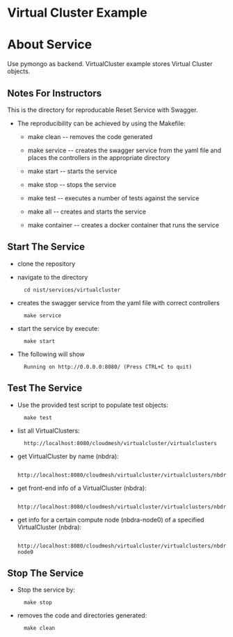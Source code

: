 # Virtual Cluster Example 

# About Service
Use pymongo as backend. VirtualCluster example stores Virtual Cluster objects.


## Notes For Instructors 
This is the directory for reproducable Reset Service with Swagger. 

* The reproducibility can be achieved by using the Makefile:
    - make clean -- removes the code generated

    - make service -- creates the swagger service from the yaml file 
    and places the controllers in the appropriate directory

    - make start  -- starts the service

    - make stop -- stops the service

    - make test -- executes a number of tests against the service

    - make all -- creates and starts the service
    
    - make container -- creates a docker container that runs the service

## Start The Service

* clone the repository
* navigate to the directory 

        cd nist/services/virtualcluster
        
* creates the swagger service from the yaml file with correct controllers
        
        make service
        
* start the service by execute:

        make start

* The following will show

        Running on http://0.0.0.0:8080/ (Press CTRL+C to quit)
        
## Test The Service
* Use the provided test script to populate test objects:

        make test

* list all VirtualClusters:

        http://localhost:8080/cloudmesh/virtualcluster/virtualclusters
	
* get VirtualCluster by name (nbdra):

	    http://localhost:8080/cloudmesh/virtualcluster/virtualclusters/nbdra
    
* get front-end info of a VirtualCluster (nbdra):

    	http://localhost:8080/cloudmesh/virtualcluster/virtualclusters/nbdra/fe

* get info for a certain compute node (nbdra-node0) of a specified VirtualCluster (nbdra):

        http://localhost:8080/cloudmesh/virtualcluster/virtualclusters/nbdra/nbdra-node0

## Stop The Service

* Stop the service by:

        make stop
        
* removes the code and directories generated:

        make clean
